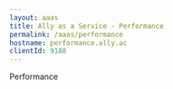 ```yaml
---
layout: aaas
title: Ally as a Service - Performance
permalink: /aaas/performance
hostname: performance.ally.ac
clientId: 9188
---
```

Performance